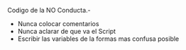 Codigo de la NO Conducta.-
- Nunca colocar comentarios
- Nunca aclarar de que va el Script
- Escribir las variables de la formas mas confusa posible
